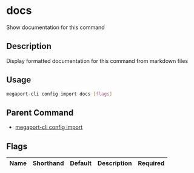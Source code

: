# docs

Show documentation for this command

## Description

Display formatted documentation for this command from markdown files

## Usage

```sh
megaport-cli config import docs [flags]
```


## Parent Command

* [megaport-cli config import](megaport-cli_config_import.md)
## Flags

| Name | Shorthand | Default | Description | Required |
|------|-----------|---------|-------------|----------|

